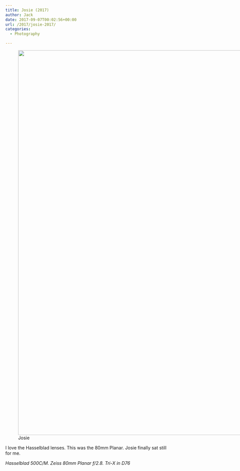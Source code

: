 ```yaml
---
title: Josie (2017)
author: Jack
date: 2017-09-07T00:02:56+00:00
url: /2017/josie-2017/
categories:
  - Photography

---
```

<figure id="attachment_8" style="width: 1190px" class="wp-caption alignnone"><img class="size-full wp-image-8" src="/img/2017/09/2017-Roll-023_02_Josie.jpg" alt="" width="1190" height="1200" /><figcaption class="wp-caption-text">Josie</figcaption></figure>

I love the Hasselblad lenses. This was the 80mm Planar. Josie finally sat still for me.

_Hasselblad 500C/M. Zeiss 80mm Planar f/2.8. Tri-X in D76_